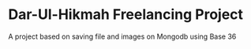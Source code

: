 # Dar-Ul-Hikmah Freelancing Project
A project based on saving file and images on Mongodb using Base 36
